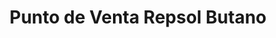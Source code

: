 ---
title: "Punto de Venta Repsol Butano"
url: /calafell/punto-de-venta-repsol-butano/
shop: gas
---